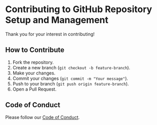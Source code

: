 # Contributing to GitHub Repository Setup and Management

Thank you for your interest in contributing!

## How to Contribute
1. Fork the repository.
2. Create a new branch (`git checkout -b feature-branch`).
3. Make your changes.
4. Commit your changes (`git commit -m "Your message"`).
5. Push to your branch (`git push origin feature-branch`).
6. Open a Pull Request.

## Code of Conduct
Please follow our [Code of Conduct](CODE_OF_CONDUCT.md).
